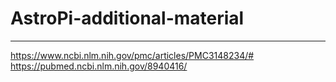# AstroPi-additional-material
----------------------------------------
https://www.ncbi.nlm.nih.gov/pmc/articles/PMC3148234/#
https://pubmed.ncbi.nlm.nih.gov/8940416/
